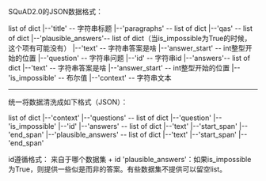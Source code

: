 SQuAD2.0的JSON数据格式：

list of dict
     |--'title' -- 字符串标题
	 |--'paragraphs' -- list of dict
						     |--'qas' -- list of dict
										      |--'plausible_answers'-- list of dict（当is_impossible为True的时候，这个项有可能没有）
											                                |--'text' -- 字符串答案是啥
																			|--'answer_start' -- int整型开始的位置 
											  |--'question' -- 字符串问题
											  |--'id' -- 字符串id
											  |--'answers'-- list of dict
											           |--'text' -- 字符串答案是啥
													   |--'answer_start' -- int整型开始的位置
											  |--'is_impossible' -- 布尔值
							 |--'context' -- 字符串文本
							 


----------------------------------------------------------------------------------
统一将数据清洗成如下格式（JSON）：

list of dict
	 |--'context'
     |--'questions' -- list of dict
					 |--'question'
					 |--'is_impossible'
					 |--'id'
					 |--'answers' 		  	-- list of dict
											|--'text'
											|--'start_span'
											|--'end_span'
					 |--'plausible_answers'	-- list of dict
											|--'text'
											|--'start_span'
											|--'end_span'
	 

id遵循格式： 来自于哪个数据集 + id
'plausible_answers'：如果is_impossible为True，则提供一些似是而非的答案。有些数据集不提供可以留空list。
	 